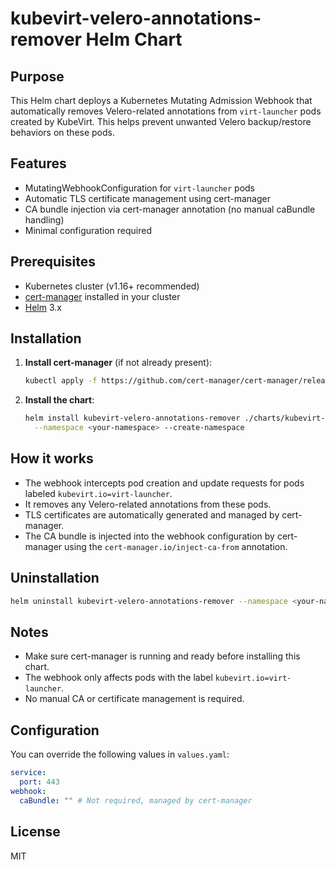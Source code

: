 # kubevirt-velero-annotations-remover Helm Chart

## Purpose
This Helm chart deploys a Kubernetes Mutating Admission Webhook that automatically removes Velero-related annotations from `virt-launcher` pods created by KubeVirt. This helps prevent unwanted Velero backup/restore behaviors on these pods.

## Features
- MutatingWebhookConfiguration for `virt-launcher` pods
- Automatic TLS certificate management using cert-manager
- CA bundle injection via cert-manager annotation (no manual caBundle handling)
- Minimal configuration required

## Prerequisites
- Kubernetes cluster (v1.16+ recommended)
- [cert-manager](https://cert-manager.io/) installed in your cluster
- [Helm](https://helm.sh/) 3.x

## Installation
1. **Install cert-manager** (if not already present):
   ```sh
   kubectl apply -f https://github.com/cert-manager/cert-manager/releases/latest/download/cert-manager.yaml
   ```

2. **Install the chart**:
   ```sh
   helm install kubevirt-velero-annotations-remover ./charts/kubevirt-velero-annotations-remover \
     --namespace <your-namespace> --create-namespace
   ```

## How it works
- The webhook intercepts pod creation and update requests for pods labeled `kubevirt.io=virt-launcher`.
- It removes any Velero-related annotations from these pods.
- TLS certificates are automatically generated and managed by cert-manager.
- The CA bundle is injected into the webhook configuration by cert-manager using the `cert-manager.io/inject-ca-from` annotation.

## Uninstallation
```sh
helm uninstall kubevirt-velero-annotations-remover --namespace <your-namespace>
```

## Notes
- Make sure cert-manager is running and ready before installing this chart.
- The webhook only affects pods with the label `kubevirt.io=virt-launcher`.
- No manual CA or certificate management is required.

## Configuration
You can override the following values in `values.yaml`:

```yaml
service:
  port: 443
webhook:
  caBundle: "" # Not required, managed by cert-manager
```

## License
MIT
